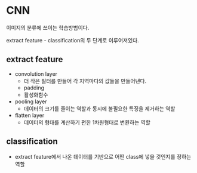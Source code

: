 # CNN

이미지의 분류에 쓰이는 학습방법이다.

extract feature - classification의 두 단계로 이루어져있다.

## extract feature

- convolution layer
  - 더 작은 필터를 만들어 각 지역마다의 값들을 만들어낸다.
  - padding
  - 활성화함수
- pooling layer
  - 데이터의 크기를 줄이는 역할과 동시에 불필요한 특징을 제거하는 역할
- flatten layer
  - 데이터의 형태를 계산하기 편한 1차원형태로 변환하는 역할

## classification

- extract feature에서 나온 데이터를 기반으로 어떤 class에 넣을 것인지를 정하는 역할

